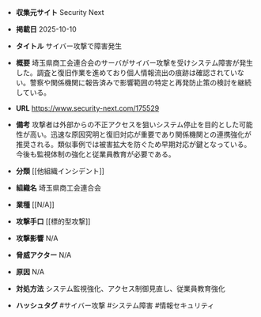 - **収集元サイト**
Security Next

- **掲載日**
2025-10-10

- **タイトル**
サイバー攻撃で障害発生

- **概要**
埼玉県商工会連合会のサーバがサイバー攻撃を受けシステム障害が発生した。調査と復旧作業を進めており個人情報流出の痕跡は確認されていない。警察や関係機関に報告済みで影響範囲の特定と再発防止策の検討を継続している。

- **URL**
https://www.security-next.com/175529

- **備考**
攻撃者は外部からの不正アクセスを狙いシステム停止を目的とした可能性が高い。迅速な原因究明と復旧対応が重要であり関係機関との連携強化が推奨される。類似事例では被害拡大を防ぐため早期対応が鍵となっている。今後も監視体制の強化と従業員教育が必要である。

- **分類**
[[他組織インシデント]]

- **組織名**
埼玉県商工会連合会

- **業種**
[[N/A]]

- **攻撃手口**
[[標的型攻撃]]

- **攻撃影響**
N/A

- **脅威アクター**
N/A

- **原因**
N/A

- **対処方法**
システム監視強化、アクセス制御見直し、従業員教育強化

- **ハッシュタグ**
#サイバー攻撃 #システム障害 #情報セキュリティ
